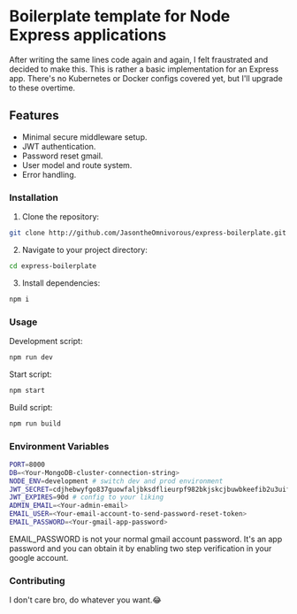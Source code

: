 # Boilerplate template for Node Express applications

After writing the same lines code again and again, I felt fraustrated and decided to make this.
This is rather a basic implementation for an Express app. There's no Kubernetes or Docker configs
covered yet, but I'll upgrade to these overtime.

## Features

- Minimal secure middleware setup.
- JWT authentication.
- Password reset gmail.
- User model and route system.
- Error handling.

### Installation

1. Clone the repository:

```bash
git clone http://github.com/JasontheOmnivorous/express-boilerplate.git
```

2. Navigate to your project directory:

```bash
cd express-boilerplate
```

3. Install dependencies:

```bash
npm i
```

### Usage

Development script:

```bash
npm run dev
```

Start script:

```bash
npm start
```

Build script:

```bash
npm run build
```

### Environment Variables

```bash
PORT=8000
DB=<Your-MongoDB-cluster-connection-string>
NODE_ENV=development # switch dev and prod environment
JWT_SECRET=cdjhebwyfgo837guowfaljbksdflieurpf982bkjskcjbuwbkeefib2u3uif # generate random bullshits
JWT_EXPIRES=90d # config to your liking
ADMIN_EMAIL=<Your-admin-email>
EMAIL_USER=<Your-email-account-to-send-password-reset-token>
EMAIL_PASSWORD=<Your-gmail-app-password>
```

EMAIL_PASSWORD is not your normal gmail account password. It's an app password and
you can obtain it by enabling two step verification in your google account.

### Contributing

I don't care bro, do whatever you want.😂
